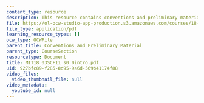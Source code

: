 ```yaml
---
content_type: resource
description: This resource contains conventions and preliminary materials.
file: https://ol-ocw-studio-app-production.s3.amazonaws.com/courses/18-03sc-differential-equations-fall-2011/927bfc89f2858d959a6d569b41174f88_MIT18_03SCF11_s0_0intro.pdf
file_type: application/pdf
learning_resource_types: []
ocw_type: OCWFile
parent_title: Conventions and Preliminary Material
parent_type: CourseSection
resourcetype: Document
title: MIT18_03SCF11_s0_0intro.pdf
uid: 927bfc89-f285-8d95-9a6d-569b41174f88
video_files:
  video_thumbnail_file: null
video_metadata:
  youtube_id: null
---
```

